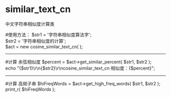 # similar_text_cn
中文字符串相似度计算类

#使用方法：
 $str1 = '字符串相似度算法字';<br>
 $str2 = '字符串相似度的计算';<br>
 $act = new cosine_similar_text_cn(  );<br>
<hr>
#计算 余弦相似度
 $percent = $act->get_similar_percent( $str1, $str2 );<br>
 echo "{$str1}\r\n{$str2}\r\ncosine_similar_text_cn 相似度：{$percent}";<br>
<hr>
#计算 高频子串
 $hiFreqWords = $act->get_high_freq_words( $str1, $str2 );<br>
 print_r( $hiFreqWords );<br>
 
